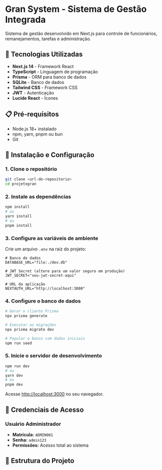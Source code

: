 # Gran System - Sistema de Gestão Integrada

Sistema de gestão desenvolvido em Next.js para controle de funcionários, remanejamentos, tarefas e administração.

## 🚀 Tecnologias Utilizadas

- **Next.js 14** - Framework React
- **TypeScript** - Linguagem de programação
- **Prisma** - ORM para banco de dados
- **SQLite** - Banco de dados
- **Tailwind CSS** - Framework CSS
- **JWT** - Autenticação
- **Lucide React** - Ícones

## 📋 Pré-requisitos

- Node.js 18+ instalado
- npm, yarn, pnpm ou bun
- Git

## 🔧 Instalação e Configuração

### 1. Clone o repositório
```bash
git clone <url-do-repositorio>
cd projetogran
```

### 2. Instale as dependências
```bash
npm install
# ou
yarn install
# ou
pnpm install
```

### 3. Configure as variáveis de ambiente
Crie um arquivo `.env` na raiz do projeto:
```env
# Banco de dados
DATABASE_URL="file:./dev.db"

# JWT Secret (altere para um valor seguro em produção)
JWT_SECRET="seu-jwt-secret-aqui"

# URL da aplicação
NEXTAUTH_URL="http://localhost:3000"
```

### 4. Configure o banco de dados
```bash
# Gerar o cliente Prisma
npx prisma generate

# Executar as migrações
npx prisma migrate dev

# Popular o banco com dados iniciais
npm run seed
```

### 5. Inicie o servidor de desenvolvimento
```bash
npm run dev
# ou
yarn dev
# ou
pnpm dev
```

Acesse [http://localhost:3000](http://localhost:3000) no seu navegador.

## 🔐 Credenciais de Acesso

### Usuário Administrador
- **Matrícula:** `ADMIN001`
- **Senha:** `admin123`
- **Permissões:** Acesso total ao sistema

## 📁 Estrutura do Projeto
